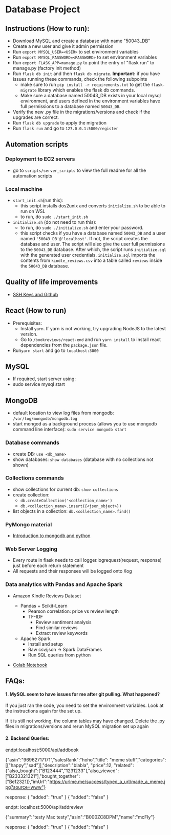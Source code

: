 # Database Project

## Instructions (How to run):
* Download MySQL and create a database with name "50043_DB"
* Create a new user and give it admin permission
* Run `export MYSQL_USER=<USER>` to set environment variables
* Run `export MYSQL_PASSWORD=<PASSWORD>` to set environment variables
* Run `export FLASK_APP=manage.py` to point the entry of "flask run" to manage.py (factory init method)
* Run `flask db init` and then `flask db migrate`. **Important:** if you have issues running these commands, check the following subpoints 
    * make sure to run `pip install -r requirements.txt` to get the `flask-migrate` library which enables the flask db commands.
    * Make sure a database named 50043_DB exists in your local mysql environment, and users defined in the environment variables have full permissions to a database named `50043_DB`.
* Verify the new .py file in the migrations/versions and check if the upgrades are correct.
* Run `flask db upgrade` to apply the migration
* Run `flask run` and go to `127.0.0.1:5000/register`

## Automation scripts
### Deployment to EC2 servers
* go to `scripts/server_scripts` to view the full readme for all the automation scripts

### Local machine
* `start_init.sh`(run this):
    * this script installs dos2unix and converts `initialize.sh` to be able to run on WSL
    * to run, do `sudo ./start_init.sh`
* `initialize.sh` (do not need to run this): 
    * to run, do `sudo ./initialize.sh` and enter your password.
    * this script checks if you have a database named `50043_DB` and a user named `'50043_DB'@'localhost'`. If not, the script creates the database and user. The script will also give the user full permissions to the `50043_DB` database. After which, the script runs `initialize.sql` with the generated user credentials. `initialize.sql` imports the contents from `kindle_reviews.csv` into a table called `reviews` inside the `50043_DB` database.

## Quality of life improvements
* [SSH Keys and Github](https://dev.to/maedahbatool/generating-a-new-ssh-key-and-adding-it-to-github-137j)

## React (How to run)
* Prerequisites:
   * Install `yarn`. If yarn is not working, try upgrading NodeJS to the latest version.
   * Go to `/bookreviews/react-end` and run `yarn install` to install react dependencies from the `package.json` file.
* Run`yarn start` and go to `localhost:3000`

## MySQL
* If required, start server using:
* sudo service mysql start

## MongoDB
* default location to view log files from mongodb: `/var/log/mongodb/mongodb.log`
* start mongod as a background process (allows you to use mongodb command line interface): `sudo service mongodb start`

### Database commands
* create DB: `use <db_name>`
* show databases: `show databases` (database with no collections not shown)

### Collections commands
* show collections for current db: `show collections`
* create collection: 
    * `db.createCollection('<collection_name>')`
    * `db.<collection_name>.insert({<json_object>})`
* list objects in a collection: `db.<collection_name>.find()`

### PyMongo material
* [Introduction to mongodb and python](https://realpython.com/introduction-to-mongodb-and-python/)

### Web Server Logging
* Every route in flask needs to call logger.logrequest(request, response) just before each return statement
* All requests and their responses will be logged onto /log

### Data analytics with Pandas and Apache Spark
* Amazon Kindle Reviews Dataset
    * Pandas + Scikit-Learn
        * Pearson correlation: price vs review length
        * TF-IDF 
            * Review sentiment analysis
            * Find similar reviews
            * Extract review keywords
    * Apache Spark
        * Install and setup
        * Raw csv/json -> Spark DataFrames
        * Run SQL queries from python
        
* [Colab Notebook](https://colab.research.google.com/drive/1j9WC5OVgnXZ1-h82Yk6B4BRYtKCJxYTp)

## FAQs:
#### 1. MySQL seem to have issues for me after git pulling. What happened?

If you just ran the code, you need to set the environment variables.
Look at the instructions again for the set up. 

If it is still not working, the column tables may have changed.
Delete the .py files in migrations/versions and rerun MySQL migration 
set up again


#### 2. Backend Queries:
endpt:localhost:5000/api/addbook

{"asin":"96962717171","salesRank":"hoho","title":
	"meme stuff","categories":[["happy","sad"]],"description":"blabla", "price":12, "related":{"also_bought":["B123444","1231233"],"also_viewed":["B233321321"],"bought_together":["Be12321]},"imUrl":"https://urlme.me/success/typed_a_url/made_a_meme.jpg?source=www"}

response: 
{
    "added": "true"
}
{
    "added": "false"
}

endpt: localhost:5000/api/addreview

{"summary":"testy Mac testy","asin":"B000ZC8DPM","name":"mcFly"}

response: 
{
    "added": "true"
}
{
    "added": "false"
}
